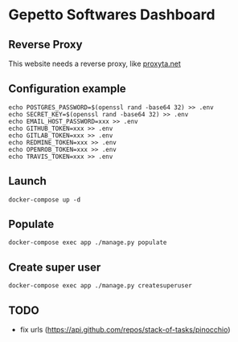 # Gepetto Softwares Dashboard

## Reverse Proxy

This website needs a reverse proxy, like [proxyta.net](https://framagit.org/nim65s/proxyta.net)

## Configuration example

```
echo POSTGRES_PASSWORD=$(openssl rand -base64 32) >> .env
echo SECRET_KEY=$(openssl rand -base64 32) >> .env
echo EMAIL_HOST_PASSWORD=xxx >> .env
echo GITHUB_TOKEN=xxx >> .env
echo GITLAB_TOKEN=xxx >> .env
echo REDMINE_TOKEN=xxx >> .env
echo OPENROB_TOKEN=xxx >> .env
echo TRAVIS_TOKEN=xxx >> .env
```

## Launch

`docker-compose up -d`

## Populate

`docker-compose exec app ./manage.py populate`

## Create super user

`docker-compose exec app ./manage.py createsuperuser`

## TODO

- fix urls (https://api.github.com/repos/stack-of-tasks/pinocchio)
